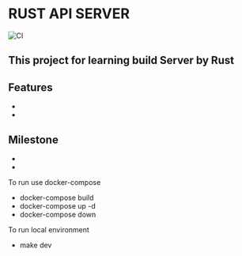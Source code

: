 # RUST API SERVER

![CI](https://github.com/DianaSensei/Started/workflows/Rust/badge.svg?branch=master)

## This project for learning build Server by Rust

## Features
-
-

## Milestone
-
-

To run use docker-compose
- docker-compose build
- docker-compose up -d
- docker-compose down

To run local environment
- make dev
